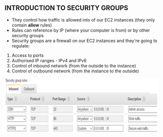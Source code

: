 ## INTRODUCTION TO SECURITY GROUPS

- They control how traffic is allowed into of our EC2 instances (they only contain **allow** rules)
- Rules can reference by IP (where your computer is from) or by other security groups 
- Security groups are a firewall on our EC2 instances and they're going to regulate:
1. Access to ports
2. Authorised IP ranges - IPv4 and IPv6
3. Control of inbound network (from the outside to the instance)
4. Control of outbound network (from the instance to the outside)

<p align="center">
  <img src="/Journey/10203/sg.PNG" width="750" height="180"></p>
